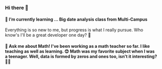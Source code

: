 ### Hi there 👋

#### 🌱 I’m currently learning ... Big date analysis class from Multi-Campus
Everything is so new to me, but progress is what I really pursue. Who know's I'll be a great developer one day? 💁


#### 💬 Ask me about Math! I've been working as a math teacher so far. I like teaching as well as learning. 😊 Math was my favorite subject when I was a teenager. Well, data is formed by zeros and ones too, isn't it interesting? 🤦🏻



<!--
**kim-jae-eun/kim-jae-eun** is a ✨ _special_ ✨ repository because its `README.md` (this file) appears on your GitHub profile.

Here are some ideas to get you started:

- 🔭 I’m currently working on ...
- 🌱 I’m currently learning ... Big date analysis class from Multi-Campus
- 👯 I’m looking to collaborate on ...
- 🤔 I’m looking for help with ...
- 💬 Ask me about ...
- 📫 How to reach me: ...
- 😄 Pronouns: ...
- ⚡ Fun fact: ...
-->
